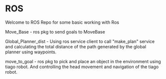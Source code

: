 # ROS

Welcome to ROS Repo for some basic working with Ros 

Move_Base - ros pkg to send goals to MoveBase 

Global_Planner_dist - Using ros service client to call "make_plan" service and calculating the total distance of the path generated by the global planner using waypoints. 

move_to_goal - ros pkg to pick and place an object in the environment using tiago robot. And controlling the head movement and navigation of the tiago robot.  